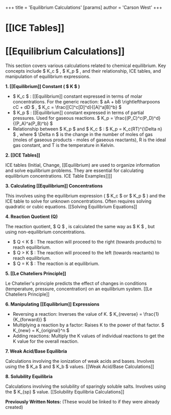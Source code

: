 +++
 title = 'Equilibrium Calculations'
[params]
	author = 'Carson West'
+++
# [[ICE Tables]]
# [[Equilibrium Calculations]]

This section covers various calculations related to chemical equilibrium.  Key concepts include  $ K_c $ ,  $ K_p $ , and their relationship, ICE tables, and manipulation of equilibrium expressions.

**1. [[Equilibrium]] Constant ( $ K $ )**

*    $ K_c $ : [[Equilibrium]] constant expressed in terms of molar concentrations.  For the generic reaction:  $ aA + bB \rightleftharpoons cC + dD $ ,   $ K_c = \frac{[C]^c[D]^d}{[A]^a[B]^b} $ 
*    $ K_p $ : [[Equilibrium]] constant expressed in terms of partial pressures.  Used for gaseous reactions.   $ K_p = \frac{(P_C)^c(P_D)^d}{(P_A)^a(P_B)^b} $ 
*   Relationship between  $ K_p $  and  $ K_c $ :  $ K_p = K_c(RT)^{\Delta n} $ , where  $ \Delta n $  is the change in the number of moles of gas (moles of gaseous products - moles of gaseous reactants), R is the ideal gas constant, and T is the temperature in Kelvin.

**2. [[ICE Tables]]**

ICE tables (Initial, Change, [[Equilibrium) are used to organize information and solve equilibrium problems.  They are essential for calculating equilibrium concentrations. ICE Table Examples]]]]

**3. Calculating [[Equilibrium]] Concentrations**

This involves using the equilibrium expression ( $ K_c $  or  $ K_p $ ) and the ICE table to solve for unknown concentrations.  Often requires solving quadratic or cubic equations. [[Solving Equilibrium Equations]]

**4. Reaction Quotient (Q)**

The reaction quotient,  $ Q $ , is calculated the same way as  $ K $ , but using non-equilibrium concentrations.

*    $ Q < K $ : The reaction will proceed to the right (towards products) to reach equilibrium.
*    $ Q > K $ : The reaction will proceed to the left (towards reactants) to reach equilibrium.
*    $ Q = K $ : The reaction is at equilibrium.

**5. [[Le Chateliers Principle]]**

Le Chatelier's principle predicts the effect of changes in conditions (temperature, pressure, concentration) on an equilibrium system. [[Le Chateliers Principle]]

**6.  Manipulating [[Equilibrium]] Expressions**

*   Reversing a reaction: Inverses the value of K.   $ K_{reverse} = \frac{1}{K_{forward}} $ 
*   Multiplying a reaction by a factor: Raises K to the power of that factor.   $ K_{new} = K_{original}^n $ 
*   Adding reactions:  Multiply the K values of individual reactions to get the K value for the overall reaction.

**7.  Weak Acid/Base Equilibria**

Calculations involving the ionization of weak acids and bases.  Involves using the  $ K_a $  and  $ K_b $  values. [[Weak Acid/Base Calculations]]

**8. Solubility Equilibria**

Calculations involving the solubility of sparingly soluble salts.  Involves using the  $ K_{sp} $  value. [[Solubility Equilibria Calculations]]

**Previously Written Notes:**  (These would be linked to if they were already created)


